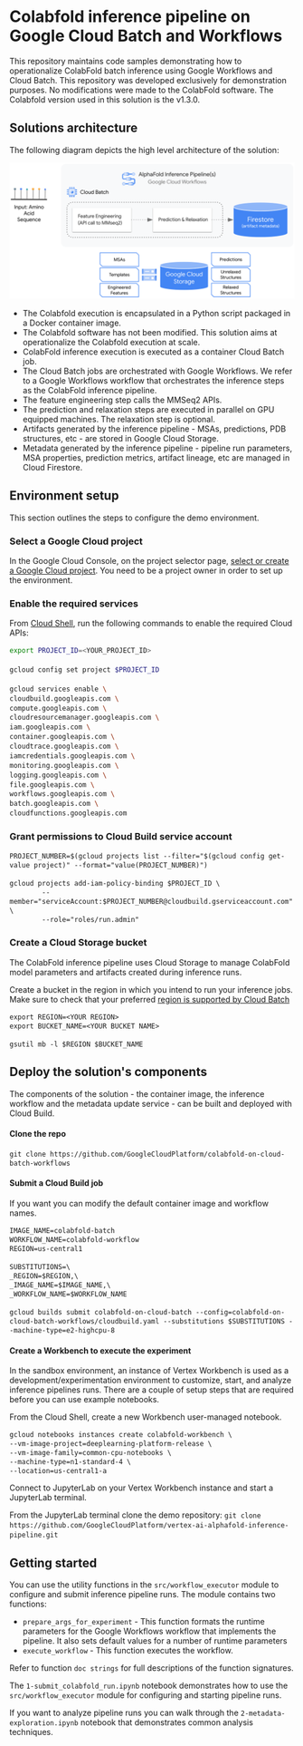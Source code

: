 # Colabfold inference pipeline on Google Cloud Batch and Workflows

This repository maintains code samples demonstrating how to operationalize ColabFold batch inference using Google Workflows and Cloud Batch.
This repository was developed exclusively for demonstration purposes.
No modifications were made to the ColabFold software. The Colabfold version used in this solution is the v1.3.0.

## Solutions architecture

The following diagram depicts the high level architecture of the solution:

![Architecture](/images/colabfold-cloud-batch-arch.png)

- The Colabfold execution is encapsulated in a Python script packaged in a Docker container image.
- The Colabfold software has not been modified. This solution aims at operationalize the Colabfold execution at scale.
- ColabFold inference execution is executed as a container Cloud Batch job.
- The Cloud Batch jobs are orchestrated with Google Workflows. We refer to a Google Workflows workflow that orchestrates the inference steps as the ColabFold inference pipeline. 
- The feature engineering step calls the MMSeq2 APIs.
- The prediction and relaxation steps are executed in parallel on GPU equipped machines. The relaxation step is optional.
- Artifacts generated by the inference pipeline - MSAs, predictions, PDB structures, etc - are stored in Google Cloud Storage.
- Metadata generated by the inference pipeline - pipeline run parameters, MSA properties, prediction metrics, artifact lineage, etc  are managed in Cloud Firestore.


## Environment setup

This section outlines the steps to configure the demo environment.

### Select a Google Cloud project

In the Google Cloud Console, on the project selector page, [select or create a Google Cloud project](https://console.cloud.google.com/projectselector2). You need to be a project owner in order to set up the environment.

### Enable the required services

From [Cloud Shell](https://cloud.google.com/shell/docs/using-cloud-shelld.google.com/shell/docs/using-cloud-shell), run the following commands to enable the required Cloud APIs:

```bash
export PROJECT_ID=<YOUR_PROJECT_ID>
 
gcloud config set project $PROJECT_ID
 
gcloud services enable \
cloudbuild.googleapis.com \
compute.googleapis.com \
cloudresourcemanager.googleapis.com \
iam.googleapis.com \
container.googleapis.com \
cloudtrace.googleapis.com \
iamcredentials.googleapis.com \
monitoring.googleapis.com \
logging.googleapis.com \
file.googleapis.com \
workflows.googleapis.com \
batch.googleapis.com \
cloudfunctions.googleapis.com 
```

### Grant permissions to Cloud Build service account

```
PROJECT_NUMBER=$(gcloud projects list --filter="$(gcloud config get-value project)" --format="value(PROJECT_NUMBER)")

gcloud projects add-iam-policy-binding $PROJECT_ID \
        --member="serviceAccount:$PROJECT_NUMBER@cloudbuild.gserviceaccount.com" \
        --role="roles/run.admin"
```

### Create a Cloud Storage bucket

The ColabFold inference pipeline uses Cloud Storage to manage ColabFold model parameters and artifacts created during inference runs.

Create a bucket in the region in which you intend to run your inference jobs. Make sure to check that your preferred [region is supported by Cloud Batch](https://cloud.google.com/batch/docs/locations)

```
export REGION=<YOUR REGION>
export BUCKET_NAME=<YOUR BUCKET NAME>

gsutil mb -l $REGION $BUCKET_NAME
```

## Deploy the solution's components

The components of the solution - the container image, the inference workflow and the metadata update service - can be built and deployed with Cloud Build.

#### Clone the repo

```
git clone https://github.com/GoogleCloudPlatform/colabfold-on-cloud-batch-workflows
```

#### Submit a Cloud Build job

If you want you can modify the default container image and workflow names.

```
IMAGE_NAME=colabfold-batch
WORKFLOW_NAME=colabfold-workflow
REGION=us-central1

SUBSTITUTIONS=\
_REGION=$REGION,\
_IMAGE_NAME=$IMAGE_NAME,\
_WORKFLOW_NAME=$WORKFLOW_NAME

gcloud builds submit colabfold-on-cloud-batch --config=colabfold-on-cloud-batch-workflows/cloudbuild.yaml --substitutions $SUBSTITUTIONS --machine-type=e2-highcpu-8
```

#### Create a Workbench to execute the experiment

In the sandbox environment, an instance of Vertex Workbench is used as a development/experimentation environment to customize, start, and analyze inference pipelines runs. There are a couple of setup steps that are required before you can use example notebooks.

From the Cloud Shell, create a new Workbench user-managed notebook.

```
gcloud notebooks instances create colabfold-workbench \
--vm-image-project=deeplearning-platform-release \
--vm-image-family=common-cpu-notebooks \
--machine-type=n1-standard-4 \
--location=us-central1-a
```

Connect to JupyterLab on your Vertex Workbench instance and start a JupyterLab terminal.

From the JupyterLab terminal clone the demo repository:
`git clone https://github.com/GoogleCloudPlatform/vertex-ai-alphafold-inference-pipeline.git`


## Getting started


You can use the utility functions in the `src/workflow_executor` module to configure and submit inference pipeline runs. The  module contains two functions:

- `prepare_args_for_experiment` - This function formats the runtime parameters for the Google Workflows workflow that implements the pipeline. It also sets default values for a number of runtime parameters
- `execute_workflow` - This function executes the  workflow.

Refer to function `doc strings` for full descriptions of the function signatures.

The `1-submit_colabfold_run.ipynb` notebook demonstrates how to use the `src/workflow_executor` module for configuring and starting pipeline runs. 

If you want to analyze pipeline runs you can walk through the `2-metadata-exploration.ipynb` notebook that demonstrates common analysis techniques.
